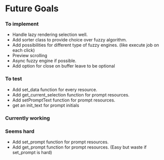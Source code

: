 # Future Goals

### To implement

- Handle lazy rendering selection well.
- Add sorter class to provide choice over fuzzy algorithm.
- Add possibilities for different type of fuzzy engines.
     (like execute job on each click)
- Preview scrolling
- Async fuzzy engine if possible.
- Add option for close on buffer leave to be optional


### To test

- Add set\_data function for every resource.
- Add get\_current\_selection function for prompt resources.
- Add setPromptText function for prompt resources.
- get an init\_text for prompt initials

### Currently working


### Seems hard
- Add set\_prompt function for prompt resources.
- Add get\_prompt function for prompt resources. (Easy but waste if set\_prompt
is hard)
